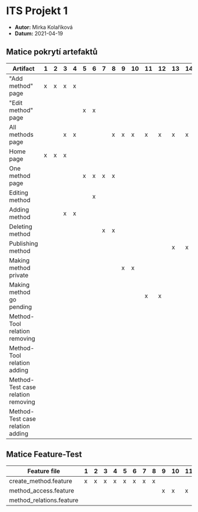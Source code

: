 # ITS Projekt 1

- **Autor:** Mirka Kolaříková
- **Datum:** 2021-04-19

## Matice pokrytí artefaktů


| Artifact |1|2|3|4|5 |6|7|8|9|10|11|12|13|14|15|16|17|18|19|
|----------|---|---|---|---|---|---|---|---|---|---|---|---|---|---|---|---|---|---|---|
| "Add method" page| x |  x | x | x |
|"Edit method" page|||||x|x||||||||||x |x |x |x |
| All methods page|||x|x||||x|x|x|x|x|x|x|x|
| Home page| x | x | x |     |
| One method page |   |   |  |    | x  |  x  |  x  | x  ||||||| x  |x  |x  |x  |x  |
| Editing method |  |  |  | ||x  ||||||||||x  |x  |x  |x  
| Adding method |  |  | x |x |
| Deleting method | | | |  |||x  |x  
| Publishing method |  |  |  |    |||||||||x|x|x|
| Making method private |  |  | || |   |||x|x|||||x|
| Making method go pending |  |  |  |    |||||||x|x|
| Method-Tool relation removing | | | |||||  |||||||||x|
| Method-Tool relation adding | | | |  ||||||||||||x|
| Method-Test case relation removing | | | |||||  |||||||||x||x|
| Method-Test case relation adding | | | |||||  ||||||||||x|x|




## Matice Feature-Test

| Feature file |1|2|3|4|5 |6|7|8|9|10|11|12|13|14|15|16|17|18|19|
|----------|---|---|---|---|---|---|---|---|---|---|---|---|---|---|---|---|---|---|---|
| create_method.feature | x | x | x |x |x |x |x |x |
| method_access.feature |   |   |  |  |||||x |x |x |x |x |x |x |
| method_relations.feature |   |   |  |   ||||||||||||x |x |x |x |

